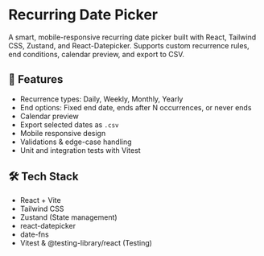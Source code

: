 # Recurring Date Picker

A smart, mobile-responsive recurring date picker built with React, Tailwind CSS, Zustand, and React-Datepicker. Supports custom recurrence rules, end conditions, calendar preview, and export to CSV.

## 🔧 Features

- Recurrence types: Daily, Weekly, Monthly, Yearly
- End options: Fixed end date, ends after N occurrences, or never ends
- Calendar preview
- Export selected dates as `.csv`
- Mobile responsive design
- Validations & edge-case handling
- Unit and integration tests with Vitest

## 🛠️ Tech Stack

- React + Vite
- Tailwind CSS
- Zustand (State management)
- react-datepicker
- date-fns
- Vitest & @testing-library/react (Testing)


